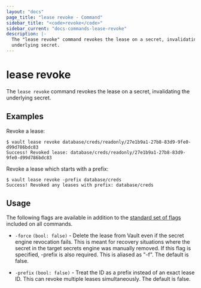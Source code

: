 ```yaml
---
layout: "docs"
page_title: "lease revoke - Command"
sidebar_title: "<code>revoke</code>"
sidebar_current: "docs-commands-lease-revoke"
description: |-
  The "lease revoke" command revokes the lease on a secret, invalidating the
  underlying secret.
---
```


# lease revoke

The `lease revoke` command revokes the lease on a secret, invalidating the
underlying secret.

## Examples

Revoke a lease:

```text
$ vault lease revoke database/creds/readonly/27e1b9a1-27b8-83d9-9fe0-d99d786bdc83
Success! Revoked lease: database/creds/readonly/27e1b9a1-27b8-83d9-9fe0-d99d786bdc83
```

Revoke a lease which starts with a prefix:

```text
$ vault lease revoke -prefix database/creds
Success! Revoked any leases with prefix: database/creds
```

## Usage

The following flags are available in addition to the [standard set of
flags](/docs/commands/index.html) included on all commands.

- `-force` `(bool: false)` - Delete the lease from Vault even if the secret
  engine revocation fails. This is meant for recovery situations where the
  secret in the target secrets engine was manually removed. If this flag is
  specified, -prefix is also required. This is aliased as "-f". The default is
  false.

- `-prefix` `(bool: false)` - Treat the ID as a prefix instead of an exact lease
  ID. This can revoke multiple leases simultaneously. The default is false.
